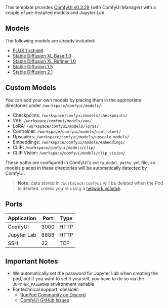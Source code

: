 This template provides [ComfyUI v0.3.29](https://github.com/comfyanonymous/ComfyUI/releases/tag/v0.3.29) (with ComfyUI Manager) with a couple of pre-installed models and Jupyter Lab.

## Models

The following models are already included:

- [FLUX.1 schnell](https://huggingface.co/black-forest-labs/FLUX.1-schnell)
- [Stable Diffusion XL Base 1.0](https://huggingface.co/stabilityai/stable-diffusion-xl-base-1.0)
- [Stable Diffusion XL Refiner 1.0](https://huggingface.co/stabilityai/stable-diffusion-xl-refiner-1.0)
- [Stable Diffusion 1.5](https://huggingface.co/Comfy-Org/stable-diffusion-v1-5-archive)
- [Stable Diffusion 2.1](https://huggingface.co/stabilityai/stable-diffusion-2-1)

## Custom Models

You can add your own models by placing them in the appropriate directories under `/workspace/comfyui/models/`:

- Checkpoints: `/workspace/comfyui/models/checkpoints/`
- VAE: `/workspace/comfyui/models/vae/`
- LoRA: `/workspace/comfyui/models/loras/`
- Controlnet: `/workspace/comfyui/models/controlnet/`
- Upscalers: `/workspace/comfyui/models/upscale_models/`
- Embeddings: `/workspace/comfyui/models/embeddings/`
- CLIP: `/workspace/comfyui/models/clip/`
- CLIP Vision: `/workspace/comfyui/models/clip_vision/`

These paths are configured in ComfyUI's `extra_model_paths.yml` file, so models placed in these directories will be automatically detected by ComfyUI.

> **Note:** data stored in `/workspace/comfyui` will be deleted when the Pod is deleted, unless you're using a [network volume](https://docs.runpod.io/pods/storage/create-network-volumes).

## Ports

| Application | Port | Type |
| ----------- | ---- | ---- |
| ComfyUI     | 3000 | HTTP |
| Jupyter Lab | 8888 | HTTP |
| SSH         | 22   | TCP  |

## Important Notes

- We automatically set the password for Jupyter Lab when creating the pod, but if you want to set it yourself, you have to do so via the `JUPYTER_PASSWORD` environment variable
- For technical support, consider:
  - [RunPod Community on Discord](https://discord.gg/cUpRmau42V)
  - [ComfyUI GitHub Issues](https://github.com/comfyanonymous/ComfyUI/issues)
